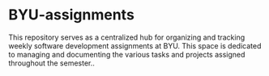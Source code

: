 # BYU-assignments
This repository serves as a centralized hub for organizing and tracking weekly software development assignments at BYU. This space is dedicated to managing and documenting the various tasks and projects assigned throughout the semester..
